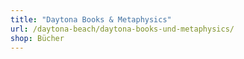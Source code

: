 ```yaml
---
title: "Daytona Books & Metaphysics"
url: /daytona-beach/daytona-books-und-metaphysics/
shop: Bücher
---
```


